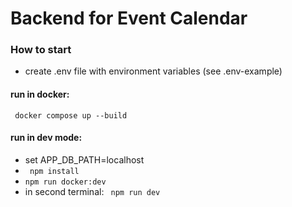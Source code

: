 Backend for Event Calendar
===========================

### How to start

- create .env file with environment variables (see .env-example)
  
#### run in docker:
```
 docker compose up --build
```

#### run in dev mode:

- set APP_DB_PATH=localhost
- ``` npm install```
- ```npm run docker:dev```
- in second terminal: ``` npm run dev```
